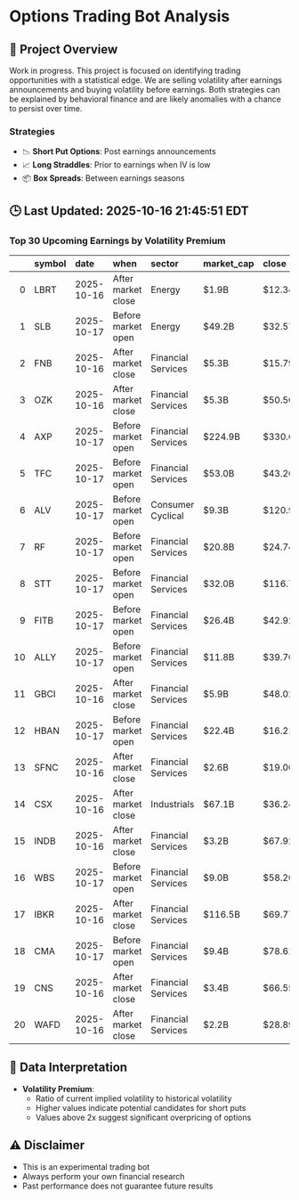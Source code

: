 # Options Trading Bot Analysis

## 🚀 Project Overview
Work in progress. This project is focused on identifying trading opportunities with a statistical edge.
We are selling volatility after earnings announcements and buying volatility before earnings.
Both strategies can be explained by behavioral finance and are likely anomalies with a chance to persist over time.

### Strategies
- 📉 **Short Put Options**: Post earnings announcements
- 📈 **Long Straddles**: Prior to earnings when IV is low
- 📦 **Box Spreads**: Between earnings seasons

## 🕒 Last Updated: 2025-10-16 21:45:51 EDT

### Top 30 Upcoming Earnings by Volatility Premium

|    | symbol   | date       | when               | sector             | market_cap   | close   | hv_current   | iv_current   | vol_premium   |
|---:|:---------|:-----------|:-------------------|:-------------------|:-------------|:--------|:-------------|:-------------|:--------------|
|  0 | LBRT     | 2025-10-16 | After market close | Energy             | $1.9B        | $12.34  | 46.97%       | 76.05%       | 1.62x         |
|  1 | SLB      | 2025-10-17 | Before market open | Energy             | $49.2B       | $32.57  | 26.60%       | 41.44%       | 1.56x         |
|  2 | FNB      | 2025-10-16 | After market close | Financial Services | $5.3B        | $15.79  | 24.20%       | 36.92%       | 1.53x         |
|  3 | OZK      | 2025-10-16 | After market close | Financial Services | $5.3B        | $50.50  | 23.94%       | 35.99%       | 1.50x         |
|  4 | AXP      | 2025-10-17 | Before market open | Financial Services | $224.9B      | $330.66 | 22.16%       | 33.20%       | 1.50x         |
|  5 | TFC      | 2025-10-17 | Before market open | Financial Services | $53.0B       | $43.26  | 21.23%       | 31.17%       | 1.47x         |
|  6 | ALV      | 2025-10-17 | Before market open | Consumer Cyclical  | $9.3B        | $120.90 | 24.68%       | 35.55%       | 1.44x         |
|  7 | RF       | 2025-10-17 | Before market open | Financial Services | $20.8B       | $24.74  | 22.53%       | 32.28%       | 1.43x         |
|  8 | STT      | 2025-10-17 | Before market open | Financial Services | $32.0B       | $116.71 | 24.47%       | 33.37%       | 1.36x         |
|  9 | FITB     | 2025-10-17 | Before market open | Financial Services | $26.4B       | $42.92  | 23.66%       | 32.20%       | 1.36x         |
| 10 | ALLY     | 2025-10-17 | Before market open | Financial Services | $11.8B       | $39.70  | 32.32%       | 42.94%       | 1.33x         |
| 11 | GBCI     | 2025-10-16 | After market close | Financial Services | $5.9B        | $48.02  | 27.36%       | 36.26%       | 1.33x         |
| 12 | HBAN     | 2025-10-17 | Before market open | Financial Services | $22.4B       | $16.21  | 24.01%       | 31.15%       | 1.30x         |
| 13 | SFNC     | 2025-10-16 | After market close | Financial Services | $2.6B        | $19.00  | 23.74%       | 30.79%       | 1.30x         |
| 14 | CSX      | 2025-10-16 | After market close | Industrials        | $67.1B       | $36.24  | 22.91%       | 28.32%       | 1.24x         |
| 15 | INDB     | 2025-10-16 | After market close | Financial Services | $3.2B        | $67.92  | 29.13%       | 34.84%       | 1.20x         |
| 16 | WBS      | 2025-10-17 | Before market open | Financial Services | $9.0B        | $58.20  | 31.10%       | 37.11%       | 1.19x         |
| 17 | IBKR     | 2025-10-16 | After market close | Financial Services | $116.5B      | $69.77  | 37.23%       | 43.02%       | 1.16x         |
| 18 | CMA      | 2025-10-17 | Before market open | Financial Services | $9.4B        | $78.61  | 44.98%       | 29.72%       | 0.66x         |
| 19 | CNS      | 2025-10-16 | After market close | Financial Services | $3.4B        | $66.55  | 16.05%       | nan%         | nanx          |
| 20 | WAFD     | 2025-10-16 | After market close | Financial Services | $2.2B        | $28.89  | 18.46%       | nan%         | nanx          |

## 📝 Data Interpretation

- **Volatility Premium**: 
  - Ratio of current implied volatility to historical volatility
  - Higher values indicate potential candidates for short puts
  - Values above 2x suggest significant overpricing of options

## ⚠️ Disclaimer
- This is an experimental trading bot
- Always perform your own financial research
- Past performance does not guarantee future results
